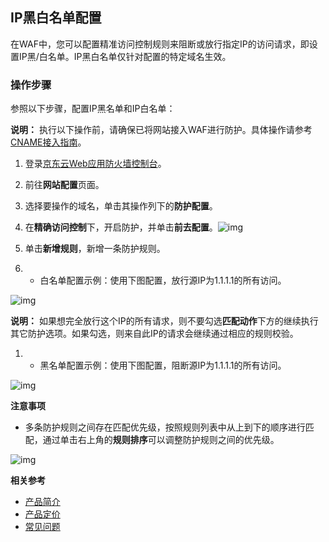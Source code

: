 ## IP黑白名单配置

在WAF中，您可以配置精准访问控制规则来阻断或放行指定IP的访问请求，即设置IP黑/白名单。IP黑白名单仅针对配置的特定域名生效。

### **操作步骤**

参照以下步骤，配置IP黑名单和IP白名单：

**说明：** 执行以下操作前，请确保已将网站接入WAF进行防护。具体操作请参考[CNAME接入指南](file:///E:\WMM\%E5%B7%A5%E4%BD%9C%E6%80%BB%E7%BB%93\WAF%E6%96%87%E6%A1%A3\%E4%BA%91WAF\Introduction\%E9%98%B2%E6%8A%A4%E9%85%8D%E7%BD%AE\cn.zh-CN\%E7%94%A8%E6%88%B7%E6%8C%87%E5%8D%97\%E6%8E%A5%E5%85%A5WAF\CNAME%E6%8E%A5%E5%85%A5%E6%8C%87%E5%8D%97.md)。

1. 登录[京东云Web应用防火墙控制台](https://yundun.console.aliyun.com/?p=waf)。

2. 前往**网站配置**页面。

3. 选择要操作的域名，单击其操作列下的**防护配置**。

4. 在**精确访问控制**下，开启防护，并单击**前去配置**。![img](file:///C:\Users\ZHANGJ~1\AppData\Local\Temp\msohtmlclip1\01\clip_image002.png)

5. 单击**新增规则**，新增一条防护规则。

6. - 白名单配置示例：使用下图配置，放行源IP为1.1.1.1的所有访问。

![img](file:///C:\Users\ZHANGJ~1\AppData\Local\Temp\msohtmlclip1\01\clip_image004.png)

**说明：** 如果想完全放行这个IP的所有请求，则不要勾选**匹配动作**下方的继续执行其它防护选项。如果勾选，则来自此IP的请求会继续通过相应的规则校验。

1. - 黑名单配置示例：使用下图配置，阻断源IP为1.1.1.1的所有访问。

![img](file:///C:\Users\ZHANGJ~1\AppData\Local\Temp\msohtmlclip1\01\clip_image006.png)

**注意事项**

- 多条防护规则之间存在匹配优先级，按照规则列表中从上到下的顺序进行匹配，通过单击右上角的**规则排序**可以调整防护规则之间的优先级。

![img](file:///C:\Users\ZHANGJ~1\AppData\Local\Temp\msohtmlclip1\01\clip_image008.png)

**相关参考**

- [产品简介](https://github.com/jdcloudcom/cn/blob/edit/documentation/Cloud-Security/Advanced-Anti-DDoS/Introduction/What-Is-Advanced-Anti-DDoS.md)
- [产品定价](https://github.com/jdcloudcom/cn/blob/edit/documentation/Cloud-Security/Advanced-Anti-DDoS/Pricing/Billing-Rules.md)
- [常见问题](https://github.com/jdcloudcom/cn/blob/edit/documentation/Cloud-Security/Advanced-Anti-DDoS/Pricing/Billing-Rules.md)

 